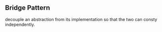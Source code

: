 ## Bridge Pattern

decouple an abstraction from its implementation so that the two can consty independently.
